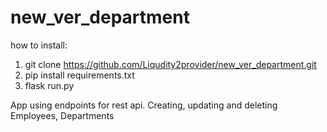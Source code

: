 # new_ver_department
 
 how to install:
 1. git clone https://github.com/Liqudity2provider/new_ver_department.git
 2. pip install requirements.txt
 3. flask run.py
 
 App using endpoints for rest api. Creating, updating and deleting Employees, Departments

